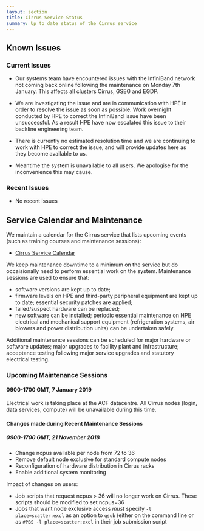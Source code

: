 ```yaml
---
layout: section
title: Cirrus Service Status
summary: Up to date status of the Cirrus service
---
```


## Known Issues

### Current Issues

- Our systems team have encountered issues with the InfiniBand network not coming back online following the maintenance on Monday 7th January. This affects all clusters Cirrus, GSEG and EGDP.

- We are investigating the issue and are in communication with HPE in order to resolve the issue as soon as possible.
Work overnight conducted by HPE to correct the InfiniBand issue have been unsuccessful. As a result HPE have now escalated this issue to their backline engineering team.

- There is currently no estimated resolution time and we are continuing to work with HPE to correct the issue, and will provide updates here as they become available to us.

- Meantime the system is unavailable to all users.  We apologise for the inconvenience this may cause.


### Recent Issues

- No recent issues

## Service Calendar and Maintenance

We maintain a calendar for the Cirrus service that lists upcoming events (such
as training courses and maintenance sessions):

- [Cirrus Service Calendar](calendar.html)

We keep maintenance downtime to a minimum on the service but do occaisionally
need to perform essential work on the system. Maintenance sessions are used to 
ensure that:

* software versions are kept up to date;
* firmware levels on HPE and third-party peripheral equipment are kept up to date;
essential security patches are applied;
* failed/suspect hardware can be replaced;
* new software can be installed;
periodic essential maintenance on HPE electrical and mechanical support equipment (refrigeration systems, air blowers and power distribution units) can be undertaken safely.

Additional maintenance sessions can be scheduled for major hardware or software updates; major upgrades to facility plant and infrastructure; acceptance testing following major service upgrades and statutory electrical testing.

### Upcoming Maintenance Sessions

#### 0900-1700 GMT, 7 January 2019

Electrical work is taking place at the ACF datacentre. All Cirrus nodes (login, data services, compute) will be unavailable during this time.


#### Changes made during Recent Maintenance Sessions

##### 0900-1700 GMT, 21 November 2018 

- Change ncpus available per node from 72 to 36
- Remove default node exclusive for standard compute nodes 
- Reconfiguration of hardware distribution in Cirrus racks
- Enable additional system monitoring

Impact of changes on users: 

- Job scripts that request ncpus > 36 will no longer work on Cirrus. These scripts should be modified 
  to set ncpus=36
- Jobs that want node exclusive access *must* specify `-l place=scatter:excl` as an option to `qsub` 
  (either on the command line or as `#PBS -l place=scatter:excl` in their job submission script


